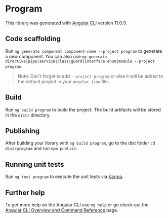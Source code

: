 # Program

This library was generated with [Angular CLI](https://github.com/angular/angular-cli) version 11.0.9.

## Code scaffolding

Run `ng generate component component-name --project program` to generate a new component. You can also use `ng generate directive|pipe|service|class|guard|interface|enum|module --project program`.
> Note: Don't forget to add `--project program` or else it will be added to the default project in your `angular.json` file. 

## Build

Run `ng build program` to build the project. The build artifacts will be stored in the `dist/` directory.

## Publishing

After building your library with `ng build program`, go to the dist folder `cd dist/program` and run `npm publish`.

## Running unit tests

Run `ng test program` to execute the unit tests via [Karma](https://karma-runner.github.io).

## Further help

To get more help on the Angular CLI use `ng help` or go check out the [Angular CLI Overview and Command Reference](https://angular.io/cli) page.
